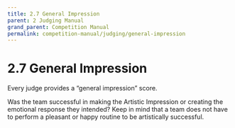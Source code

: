```yaml
---
title: 2.7 General Impression
parent: 2 Judging Manual
grand_parent: Competition Manual
permalink: competition-manual/judging/general-impression
---
```

# 2.7 General Impression

Every judge provides a “general impression” score.

Was the team successful in making the Artistic Impression or creating the emotional response they intended? Keep
in mind that a team does not have to perform a pleasant or happy routine to be artistically successful.